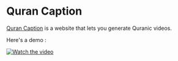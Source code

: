 # Quran Caption

[Quran Caption](https://rayanestaszewski.fr/qurancaption/) is a website that lets you generate Quranic videos.

Here's a demo :

[![Watch the video](https://img.youtube.com/vi/kdsZBfF7iKE/maxresdefault.jpg)](https://youtu.be/kdsZBfF7iKE)

